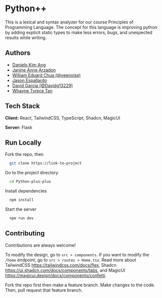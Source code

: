 
# Python++

This is a lexical and syntax analyzer for our course Principles of Programming Language.
The concept for this language is improving python by adding explicit static types to make less errors, bugs, and unexpected results while writing.

## Authors

- [Danielo Kim Ang](https://www.github.com/veenoise)
- [Janine Anne Arzadon](https://www.github.com/veenoise)
- [William Eduard Chua (@veenoise)](https://www.github.com/veenoise)
- [Jason Espallardo](https://www.github.com/veenoise)
- [David Garcia (@Davidg13229)](https://www.github.com/Davidg13229)
- [Whayne Tyrece Tan](https://www.github.com/veenoise)

## Tech Stack

**Client:** React, TailwindCSS, TypeScript, Shadcn, MagicUI

**Server:** Flask

## Run Locally

Fork the repo, then

```bash
  git clone https://link-to-project
```

Go to the project directory

```bash
  cd Python-plus-plus
```

Install dependencies

```bash
  npm install
```

Start the server

```bash
  npm run dev
```


## Contributing

Contributions are always welcome!

To modify the design, go to `src > components`. If you want to modify the `/home` endpoint, go to `src > routes > Home.tsx`. Read more about TailwindCSS https://tailwindcss.com/docs/flex, Shadcn https://ui.shadcn.com/docs/components/tabs, and MagicUI https://magicui.design/docs/components/confetti.

Fork the repo first then make a feature branch. Make changes to the code. Then, pull request that feature branch.